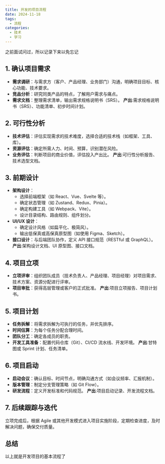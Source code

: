 ```yaml
---
title: 开发的项目流程
date: 2024-11-18
tags:
  - 流程
categories:
  - 技术
  - 学习
---
```


之前面试问过，所以记录下来以免忘记

## 1. 确认项目需求

- **需求调研**：与需求方（客户、产品经理、业务部门）沟通，明确项目目标、核心功能、技术要求。
- **竞品分析**：研究同类产品的特点，了解用户需求与痛点。
- **需求文档**：整理需求清单，输出需求规格说明书（SRS）。
  **产出**:需求规格说明书（SRS）、功能清单、初步时间计划。

## 2. 可行性分析

- **技术评估**：评估实现需求的技术难度，选择合适的技术栈（如框架、工具、库）。
- **资源评估**：确定所需人力、时间、预算，识别潜在风险。
- **业务评估**：判断项目的商业价值，评估投入产出比。
  **产出**:可行性分析报告、技术选型文档。

## 3. 前期设计

- **架构设计**：
  - 选择前端框架（如 React、Vue、Svelte 等）。
  - 确定状态管理（如 Zustand、Redux、Pinia）。
  - 确定构建工具（如 Webpack、Vite）。
  - 设计目录结构、路由规则、组件划分。
- **UI/UX 设计**：
  - 确定设计风格（如扁平化、极简风）。
  - 输出低保真或高保真原型图（如使用 Figma、Sketch）。
- **接口设计**：与后端团队协作，定义 API 接口规范（RESTful 或 GraphQL）。
  **产出**:架构设计文档、UI 原型图、接口文档。

## 4. 项目立项

- **立项评审**：组织团队成员（技术负责人、产品经理、项目经理）对项目需求、技术方案、资源分配进行评审。
- **项目审批**：获得高层管理或客户的正式批准。
  **产出**:项目立项报告、项目计划书。

## 5. 项目计划

- **任务拆解**：将需求拆解为可执行的任务，并优先排序。
- **时间估算**：为每个任务分配合理时间。
- **团队分工**：确定各成员的职责。
- **开发工具准备**：配置代码仓库（Git）、CI/CD 流水线、开发环境。
  **产出**:甘特图或 Sprint 计划、任务清单。

## 6. 项目启动

- **启动会议**：确认目标、时间节点，明确沟通方式（如会议频率、汇报机制）。
- **版本管理**：制定分支管理策略（如 Git Flow）。
- **研发流程**：定义开发标准和代码规范。
  **产出**:项目启动记录、开发流程文档。

## 7. 后续跟踪与迭代

立项完成后，根据 Agile 或其他开发模式进入项目实施阶段，定期检查进度，及时解决问题，确保交付质量。

## 总结

以上就是开发项目的基本流程了

